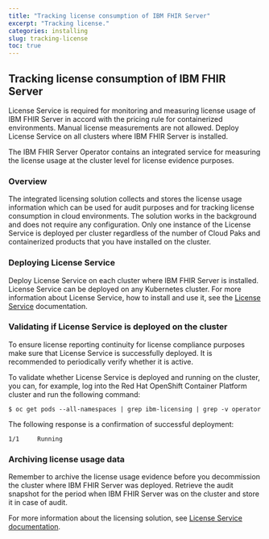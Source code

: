 ```yaml
---
title: "Tracking license consumption of IBM FHIR Server"
excerpt: "Tracking license."
categories: installing
slug: tracking-license
toc: true
---
```


## Tracking license consumption of IBM FHIR Server

License Service is required for monitoring and measuring license usage of IBM FHIR Server in accord with the pricing rule for containerized environments. Manual license measurements are not allowed. Deploy License Service on all clusters where IBM FHIR Server is installed.

The IBM FHIR Server Operator contains an integrated service for measuring the license usage at the cluster level for license evidence purposes.

### Overview

The integrated licensing solution collects and stores the license usage information which can be used for audit purposes and for tracking license consumption in cloud environments. The solution works in the background and does not require any configuration. Only one instance of the License Service is deployed per cluster regardless of the number of Cloud Paks and containerized products that you have installed on the cluster.

### Deploying License Service

Deploy License Service on each cluster where IBM FHIR Server is installed. License Service can be deployed on any Kubernetes cluster. For more information about License Service, how to install and use it, see the [License Service](https://ibm.biz/license_service4containers) documentation.

### Validating if License Service is deployed on the cluster

To ensure license reporting continuity for license compliance purposes make sure that License Service is successfully deployed. It is recommended to periodically verify whether it is active.

To validate whether License Service is deployed and running on the cluster, you can, for example, log into the Red Hat OpenShift Container Platform cluster and run the following command:
```
$ oc get pods --all-namespaces | grep ibm-licensing | grep -v operator
```

The following response is a confirmation of successful deployment:
```
1/1     Running
```

### Archiving license usage data

Remember to archive the license usage evidence before you decommission the cluster where IBM FHIR Server was deployed. Retrieve the audit snapshot for the period when IBM FHIR Server was on the cluster and store it in case of audit.

For more information about the licensing solution, see [License Service documentation](https://www.ibm.com/support/knowledgecenter/SSHKN6/license-service/1.x.x/overview.html).
